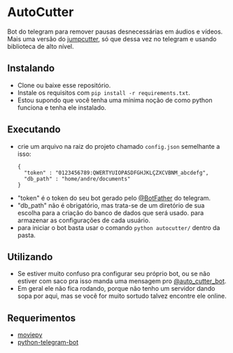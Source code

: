 # AutoCutter
Bot do telegram para remover pausas desnecessárias em áudios e vídeos.
Mais uma versão do [jumpcutter](https://github.com/carykh/jumpcutter), só que dessa vez no telegram e usando biblioteca de alto nível.

## Instalando
- Clone ou baixe esse repositório. 
- Instale os requisitos com ```pip install -r requirements.txt```.
- Estou supondo que você tenha uma mínima noção de como python funciona e tenha ele instalado.

## Executando
- crie um arquivo na raiz do projeto chamado ```config.json``` semelhante a isso:
    ```
    {
      "token" : "0123456789:QWERTYUIOPASDFGHJKLÇZXCVBNM_abcdefg",
      "db_path" : "home/andre/documents"
    }
    ```
- "token" é o token do seu bot gerado pelo [@BotFather](https://telegram.me/BotFather) do telegram.
- "db_path" não é obrigatório, mas trata-se de um diretório de sua escolha para a criação do banco de dados que será usado.
  para armazenar as configurações de cada usuário.
- para iniciar o bot basta usar o comando ```python autocutter/``` dentro da pasta.

## Utilizando
- Se estiver muito confuso pra configurar seu próprio bot, 
  ou se não estiver com saco pra isso manda uma mensagem pro [@auto_cutter_bot](https://telegram.me/auto_cutter_bot).
- Em geral ele não fica rodando, porque não tenho um servidor dando sopa por aqui, mas se você for muito sortudo talvez encontre ele online.

## Requerimentos
- [moviepy](https://github.com/Zulko/moviepy)
- [python-telegram-bot](https://github.com/python-telegram-bot/python-telegram-bot)
